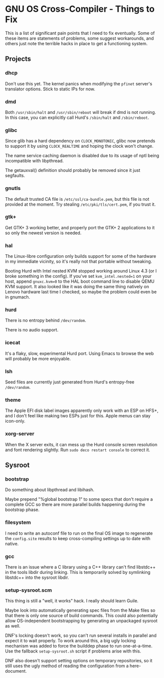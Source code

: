 # GNU OS Cross-Compiler - Things to Fix

This is a list of significant pain points that I need to fix eventually.  Some
of these items are statements of problems, some suggest workarounds, and others
just note the terrible hacks in place to get a functioning system.

## Projects

### dhcp

Don't use this yet.  The kernel panics when modifying the `pfinet` server's
translator options.  Stick to static IPs for now.

### dmd

Both `/usr/sbin/halt` and `/usr/sbin/reboot` will break if dmd is not running.
In this case, you can explicitly call Hurd's `/sbin/halt` and `/sbin/reboot`.

### glibc

Since glib has a hard dependency on `CLOCK_MONOTONIC`, glibc now pretends to
support it by using `CLOCK_REALTIME` and hoping the clock won't change.

The name service caching daemon is disabled due to its usage of nptl being
incompatible with libpthread.

The getauxval() definition should probably be removed since it just segfaults.

### gnutls

The default trusted CA file is `/etc/ssl/ca-bundle.pem`, but this file is not
provided at the moment.  Try stealing `/etc/pki/tls/cert.pem`, if you trust it.

### gtk+

Get GTK+ 3 working better, and properly port the GTK+ 2 applications to it so
only the newest version is needed.

### hal

The Linux-libre configuration only builds support for some of the hardware in
my immediate vicinity, so it's really not that portable without tweaking.

Booting Hurd with Intel nested KVM stopped working around Linux 4.3 (or I broke
something in the config).  If you've set `kvm_intel.nested=1` on your host,
append `gnuxc.kvm=0` to the HAL boot command line to disable QEMU KVM support.
It also looked like it was doing the same thing natively on Lenovo hardware
last time I checked, so maybe the problem could even be in gnumach.

### hurd

There is no entropy behind `/dev/random`.

There is no audio support.

### icecat

It's a flaky, slow, experimental Hurd port.  Using Emacs to browse the web will
probably be more enjoyable.

### lsh

Seed files are currently just generated from Hurd's entropy-free `/dev/random`.

### theme

The Apple EFI disk label images apparently only work with an ESP on HFS+, and I
don't feel like making two ESPs just for this.  Apple menus can stay icon-only.

### xorg-server

When the X server exits, it can mess up the Hurd console screen resolution and
font rendering slightly.  Run `sudo deco restart console` to correct it.

## Sysroot

### bootstrap

Do something about libpthread and libihash.

Maybe prepend "%global bootstrap 1" to some specs that don't require a complete
GCC so there are more parallel builds happening during the bootstrap phase.

### filesystem

I need to write an autoconf file to run on the final OS image to regenerate the
`config.site` results to keep cross-compiling settings up to date with native.

### gcc

There is an issue where a C library using a C++ library can't find libstdc++
in the tools libdir during linking.  This is temporarily solved by symlinking
libstdc++ into the sysroot libdir.

### setup-sysroot.scm

This thing is still a "well, it works" hack.  I really should learn Guile.

Maybe look into automatically generating spec files from the Make files so that
there is only one source of build commands.  This could also potentially allow
OS-independent bootstrapping by generating an unpackaged sysroot as well.

DNF's locking doesn't work, so you can't run several installs in parallel and
expect it to wait properly.  To work around this, a big ugly locking mechanism
was added to force the builddep phase to run one-at-a-time.  Use the fallback
`setup-sysroot.sh` script if problems arise with this.

DNF also doesn't support setting options on temporary repositories, so it still
uses the ugly method of reading the configuration from a here-document.

